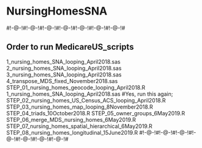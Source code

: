 # NursingHomesSNA

#!-@-!#!-@-!#!-@-!#!-@-!#!-@-!#!-@-!#!-@-!#
## Order to run MedicareUS_scripts
1_nursing_homes_SNA_looping_April2018.sas
2_nursing_homes_SNA_looping_April2018.sas
3_nursing_homes_SNA_looping_April2018.sas
4_transpose_MDS_fixed_November2018.sas
STEP_01_nursing_homes_geocode_looping_April2018.R
1_nursing_homes_SNA_looping_April2018.sas #Yes, run this again;
STEP_02_nursing_homes_US_Census_ACS_looping_April2018.R
STEP_03_nursing_homes_map_looping_8November2018.R
STEP_04_triads_10October2018.R
STEP_05_owner_groups_6May2019.R
STEP_06_merge_MDS_nursing_homes_6May2019.R
STEP_07_nursing_homes_spatial_hierarchical_6May2019.R
STEP_08_nursing_homes_longitudinal_15June2019.R
#!-@-!#!-@-!#!-@-!#!-@-!#!-@-!#!-@-!#!-@-!#
